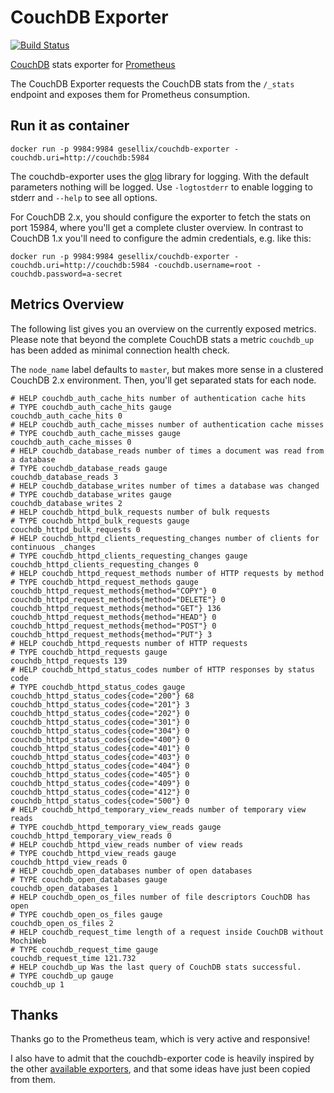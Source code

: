 # CouchDB Exporter

[![Build Status](https://travis-ci.org/gesellix/couchdb-exporter.svg?branch=master)](https://travis-ci.org/gesellix/couchdb-exporter)

[CouchDB](http://couchdb.apache.org/) stats exporter for [Prometheus](http://prometheus.io/)

The CouchDB Exporter requests the CouchDB stats from the `/_stats` endpoint and 
exposes them for Prometheus consumption.

## Run it as container

```
docker run -p 9984:9984 gesellix/couchdb-exporter -couchdb.uri=http://couchdb:5984
```

The couchdb-exporter uses the [glog](https://godoc.org/github.com/golang/glog) library for logging.
With the default parameters nothing will be logged.
Use `-logtostderr` to enable logging to stderr and `--help` to see all options.

For CouchDB 2.x, you should configure the exporter to fetch the stats on port 15984, where you'll
get a complete cluster overview. In contrast to CouchDB 1.x you'll need to configure the admin
credentials, e.g. like this:

```
docker run -p 9984:9984 gesellix/couchdb-exporter -couchdb.uri=http://couchdb:5984 -couchdb.username=root -couchdb.password=a-secret
```

## Metrics Overview
The following list gives you an overview on the currently exposed metrics.
Please note that beyond the complete CouchDB stats a metric `couchdb_up` has been
added as minimal connection health check.

The `node_name` label defaults to `master`, but makes more sense in a clustered CouchDB 2.x environment.
Then, you'll get separated stats for each node. 

```
# HELP couchdb_auth_cache_hits number of authentication cache hits
# TYPE couchdb_auth_cache_hits gauge
couchdb_auth_cache_hits 0
# HELP couchdb_auth_cache_misses number of authentication cache misses
# TYPE couchdb_auth_cache_misses gauge
couchdb_auth_cache_misses 0
# HELP couchdb_database_reads number of times a document was read from a database
# TYPE couchdb_database_reads gauge
couchdb_database_reads 3
# HELP couchdb_database_writes number of times a database was changed
# TYPE couchdb_database_writes gauge
couchdb_database_writes 2
# HELP couchdb_httpd_bulk_requests number of bulk requests
# TYPE couchdb_httpd_bulk_requests gauge
couchdb_httpd_bulk_requests 0
# HELP couchdb_httpd_clients_requesting_changes number of clients for continuous _changes
# TYPE couchdb_httpd_clients_requesting_changes gauge
couchdb_httpd_clients_requesting_changes 0
# HELP couchdb_httpd_request_methods number of HTTP requests by method
# TYPE couchdb_httpd_request_methods gauge
couchdb_httpd_request_methods{method="COPY"} 0
couchdb_httpd_request_methods{method="DELETE"} 0
couchdb_httpd_request_methods{method="GET"} 136
couchdb_httpd_request_methods{method="HEAD"} 0
couchdb_httpd_request_methods{method="POST"} 0
couchdb_httpd_request_methods{method="PUT"} 3
# HELP couchdb_httpd_requests number of HTTP requests
# TYPE couchdb_httpd_requests gauge
couchdb_httpd_requests 139
# HELP couchdb_httpd_status_codes number of HTTP responses by status code
# TYPE couchdb_httpd_status_codes gauge
couchdb_httpd_status_codes{code="200"} 68
couchdb_httpd_status_codes{code="201"} 3
couchdb_httpd_status_codes{code="202"} 0
couchdb_httpd_status_codes{code="301"} 0
couchdb_httpd_status_codes{code="304"} 0
couchdb_httpd_status_codes{code="400"} 0
couchdb_httpd_status_codes{code="401"} 0
couchdb_httpd_status_codes{code="403"} 0
couchdb_httpd_status_codes{code="404"} 0
couchdb_httpd_status_codes{code="405"} 0
couchdb_httpd_status_codes{code="409"} 0
couchdb_httpd_status_codes{code="412"} 0
couchdb_httpd_status_codes{code="500"} 0
# HELP couchdb_httpd_temporary_view_reads number of temporary view reads
# TYPE couchdb_httpd_temporary_view_reads gauge
couchdb_httpd_temporary_view_reads 0
# HELP couchdb_httpd_view_reads number of view reads
# TYPE couchdb_httpd_view_reads gauge
couchdb_httpd_view_reads 0
# HELP couchdb_open_databases number of open databases
# TYPE couchdb_open_databases gauge
couchdb_open_databases 1
# HELP couchdb_open_os_files number of file descriptors CouchDB has open
# TYPE couchdb_open_os_files gauge
couchdb_open_os_files 2
# HELP couchdb_request_time length of a request inside CouchDB without MochiWeb
# TYPE couchdb_request_time gauge
couchdb_request_time 121.732
# HELP couchdb_up Was the last query of CouchDB stats successful.
# TYPE couchdb_up gauge
couchdb_up 1
```

## Thanks

Thanks go to the Prometheus team, which is very active and responsive!

I also have to admit that the couchdb-exporter code is heavily inspired by 
the other [available exporters](http://prometheus.io/docs/instrumenting/exporters/), 
and that some ideas have just been copied from them.
